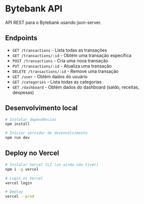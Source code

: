 # Bytebank API

API REST para o Bytebank usando json-server.

## Endpoints

- `GET /transactions` - Lista todas as transações
- `GET /transactions/:id` - Obtém uma transação específica
- `POST /transactions` - Cria uma nova transação
- `PUT /transactions/:id` - Atualiza uma transação
- `DELETE /transactions/:id` - Remove uma transação
- `GET /user` - Obtém dados do usuário
- `GET /categories` - Lista todas as categorias
- `GET /dashboard` - Obtém dados do dashboard (saldo, receitas, despesas)

## Desenvolvimento local

```bash
# Instalar dependências
npm install

# Iniciar servidor de desenvolvimento
npm run dev
```

## Deploy no Vercel

```bash
# Instalar Vercel CLI (se ainda não tiver)
npm i -g vercel

# Login no Vercel
vercel login

# Deploy
vercel --prod
```